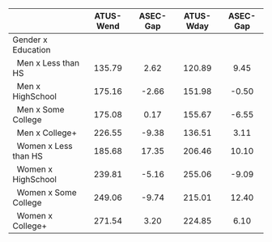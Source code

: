 
|                      |    ATUS-Wend |     ASEC-Gap |    ATUS-Wday |     ASEC-Gap |
| -------------------- | :----------: | :----------: | :----------: | :----------: |
| Gender x Education   |              |              |              |              |
| &nbsp;&nbsp;Men x Less than HS |       135.79 |         2.62 |       120.89 |         9.45 |
| &nbsp;&nbsp;Men x HighSchool |       175.16 |        -2.66 |       151.98 |        -0.50 |
| &nbsp;&nbsp;Men x Some College |       175.08 |         0.17 |       155.67 |        -6.55 |
| &nbsp;&nbsp;Men x College+ |       226.55 |        -9.38 |       136.51 |         3.11 |
| &nbsp;&nbsp;Women x Less than HS |       185.68 |        17.35 |       206.46 |        10.10 |
| &nbsp;&nbsp;Women x HighSchool |       239.81 |        -5.16 |       255.06 |        -9.09 |
| &nbsp;&nbsp;Women x Some College |       249.06 |        -9.74 |       215.01 |        12.40 |
| &nbsp;&nbsp;Women x College+ |       271.54 |         3.20 |       224.85 |         6.10 |

